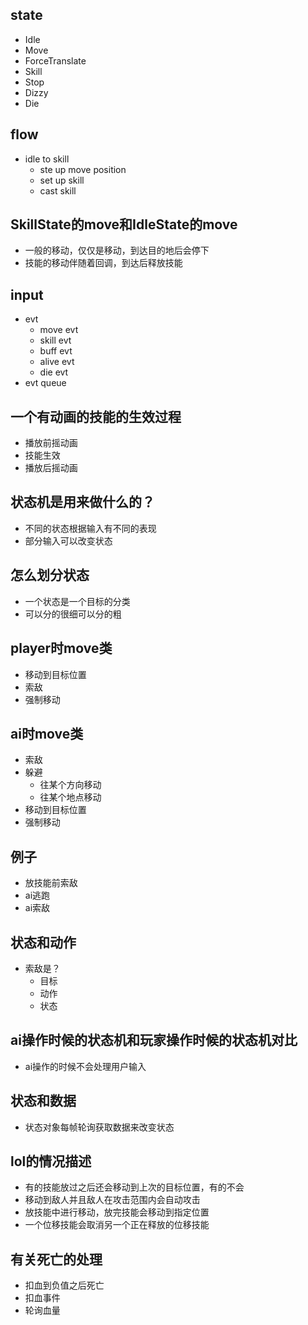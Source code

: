 ## state
- Idle
- Move
- ForceTranslate
- Skill
- Stop
- Dizzy
- Die

## flow
- idle to skill
  - ste up move position
  - set up skill
  - cast skill

## SkillState的move和IdleState的move
- 一般的移动，仅仅是移动，到达目的地后会停下
- 技能的移动伴随着回调，到达后释放技能

## input
- evt
  - move evt
  - skill evt
  - buff evt
  - alive evt
  - die evt
- evt queue

## 一个有动画的技能的生效过程
- 播放前摇动画
- 技能生效
- 播放后摇动画

## 状态机是用来做什么的？
- 不同的状态根据输入有不同的表现
- 部分输入可以改变状态

## 怎么划分状态
- 一个状态是一个目标的分类
- 可以分的很细可以分的粗

## player时move类
- 移动到目标位置
- 索敌
- 强制移动

## ai时move类
- 索敌
- 躲避
  - 往某个方向移动
  - 往某个地点移动
- 移动到目标位置
- 强制移动

## 例子
- 放技能前索敌
- ai逃跑
- ai索敌

## 状态和动作
- 索敌是？
  - 目标
  - 动作
  - 状态

## ai操作时候的状态机和玩家操作时候的状态机对比
- ai操作的时候不会处理用户输入

## 状态和数据
- 状态对象每帧轮询获取数据来改变状态

## lol的情况描述
- 有的技能放过之后还会移动到上次的目标位置，有的不会
- 移动到敌人并且敌人在攻击范围内会自动攻击
- 放技能中进行移动，放完技能会移动到指定位置
- 一个位移技能会取消另一个正在释放的位移技能

## 有关死亡的处理
- 扣血到负值之后死亡
- 扣血事件
- 轮询血量